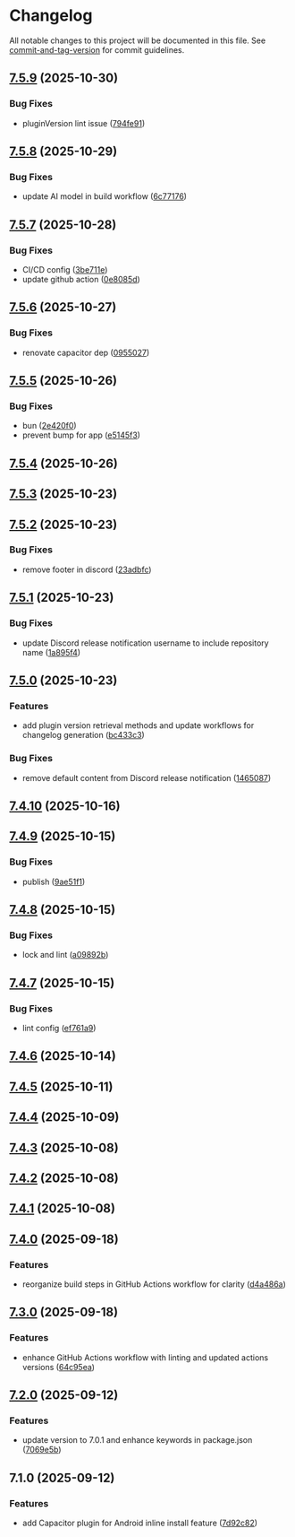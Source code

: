 # Changelog

All notable changes to this project will be documented in this file. See [commit-and-tag-version](https://github.com/absolute-version/commit-and-tag-version) for commit guidelines.

## [7.5.9](https://github.com/Cap-go/capacitor-android-inline-install/compare/7.5.8...7.5.9) (2025-10-30)


### Bug Fixes

* pluginVersion lint issue ([794fe91](https://github.com/Cap-go/capacitor-android-inline-install/commit/794fe913d761a664c511eb8bd517acf361ae17a6))

## [7.5.8](https://github.com/Cap-go/capacitor-android-inline-install/compare/7.5.7...7.5.8) (2025-10-29)


### Bug Fixes

* update AI model in build workflow ([6c77176](https://github.com/Cap-go/capacitor-android-inline-install/commit/6c77176850ed70c084325cee8e5e88e24eba5b32))

## [7.5.7](https://github.com/Cap-go/capacitor-android-inline-install/compare/7.5.6...7.5.7) (2025-10-28)


### Bug Fixes

* CI/CD config ([3be711e](https://github.com/Cap-go/capacitor-android-inline-install/commit/3be711eb0c61a503ca712bfd6bc5087abe14e41e))
* update github action ([0e8085d](https://github.com/Cap-go/capacitor-android-inline-install/commit/0e8085d429800db2e4b22eda06d1a27cb354c8c6))

## [7.5.6](https://github.com/Cap-go/capacitor-android-inline-install/compare/7.5.5...7.5.6) (2025-10-27)


### Bug Fixes

* renovate capacitor dep ([0955027](https://github.com/Cap-go/capacitor-android-inline-install/commit/095502774b73084b1ad7570ecf8382be963dd698))

## [7.5.5](https://github.com/Cap-go/capacitor-android-inline-install/compare/7.5.4...7.5.5) (2025-10-26)


### Bug Fixes

* bun ([2e420f0](https://github.com/Cap-go/capacitor-android-inline-install/commit/2e420f0b73bf4a06d84ebea535d3f272a735c545))
* prevent bump for app ([e5145f3](https://github.com/Cap-go/capacitor-android-inline-install/commit/e5145f3434f045c65b244117b789be8423e128ef))

## [7.5.4](https://github.com/Cap-go/capacitor-android-inline-install/compare/7.5.3...7.5.4) (2025-10-26)

## [7.5.3](https://github.com/Cap-go/capacitor-android-inline-install/compare/7.5.2...7.5.3) (2025-10-23)

## [7.5.2](https://github.com/Cap-go/capacitor-android-inline-install/compare/7.5.1...7.5.2) (2025-10-23)


### Bug Fixes

* remove footer in discord ([23adbfc](https://github.com/Cap-go/capacitor-android-inline-install/commit/23adbfc6b6b7a7f58432b252cda77f1d48fd567b))

## [7.5.1](https://github.com/Cap-go/capacitor-android-inline-install/compare/7.5.0...7.5.1) (2025-10-23)


### Bug Fixes

* update Discord release notification username to include repository name ([1a895f4](https://github.com/Cap-go/capacitor-android-inline-install/commit/1a895f40ad5ec82a9b9bc801e71652b2e83647ae))

## [7.5.0](https://github.com/Cap-go/capacitor-android-inline-install/compare/7.4.10...7.5.0) (2025-10-23)


### Features

* add plugin version retrieval methods and update workflows for changelog generation ([bc433c3](https://github.com/Cap-go/capacitor-android-inline-install/commit/bc433c3cf1009721dff1f7d37a9a9b3233d8a949))


### Bug Fixes

* remove default content from Discord release notification ([1465087](https://github.com/Cap-go/capacitor-android-inline-install/commit/14650877ee7d7824928dd9b6e1d05109221fa950))

## [7.4.10](https://github.com/Cap-go/capacitor-android-inline-install/compare/7.4.9...7.4.10) (2025-10-16)

## [7.4.9](https://github.com/Cap-go/capacitor-android-inline-install/compare/7.4.8...7.4.9) (2025-10-15)


### Bug Fixes

* publish ([9ae51f1](https://github.com/Cap-go/capacitor-android-inline-install/commit/9ae51f128e41023af524d9c9e51edf2d00dd0180))

## [7.4.8](https://github.com/cap-go/capacitor-android-inline-install/compare/7.4.7...7.4.8) (2025-10-15)


### Bug Fixes

* lock and lint ([a09892b](https://github.com/cap-go/capacitor-android-inline-install/commit/a09892b7af62feb6e975bc3540200ca982c2ca9f))

## [7.4.7](https://github.com/cap-go/capacitor-android-inline-install/compare/7.4.6...7.4.7) (2025-10-15)


### Bug Fixes

* lint config ([ef761a9](https://github.com/cap-go/capacitor-android-inline-install/commit/ef761a9ca83d3a11ae7de37df67fed93c97a9fd3))

## [7.4.6](https://github.com/cap-go/capacitor-android-inline-install/compare/7.4.5...7.4.6) (2025-10-14)

## [7.4.5](https://github.com/cap-go/capacitor-android-inline-install/compare/7.4.4...7.4.5) (2025-10-11)

## [7.4.4](https://github.com/cap-go/capacitor-android-inline-install/compare/7.4.3...7.4.4) (2025-10-09)

## [7.4.3](https://github.com/cap-go/capacitor-android-inline-install/compare/7.4.2...7.4.3) (2025-10-08)

## [7.4.2](https://github.com/cap-go/capacitor-android-inline-install/compare/7.4.1...7.4.2) (2025-10-08)

## [7.4.1](https://github.com/cap-go/capacitor-android-inline-install/compare/7.4.0...7.4.1) (2025-10-08)

## [7.4.0](https://github.com/cap-go/capacitor-android-inline-install/compare/7.3.0...7.4.0) (2025-09-18)


### Features

* reorganize build steps in GitHub Actions workflow for clarity ([d4a486a](https://github.com/cap-go/capacitor-android-inline-install/commit/d4a486abfa6b0a287db519808f75b900ada06e63))

## [7.3.0](https://github.com/cap-go/capacitor-android-inline-install/compare/7.2.0...7.3.0) (2025-09-18)


### Features

* enhance GitHub Actions workflow with linting and updated actions versions ([64c95ea](https://github.com/cap-go/capacitor-android-inline-install/commit/64c95eaed8183ece500ffc5f56a84ea1420c3c4a))

## [7.2.0](https://github.com/cap-go/capacitor-android-inline-install/compare/7.1.0...7.2.0) (2025-09-12)


### Features

* update version to 7.0.1 and enhance keywords in package.json ([7069e5b](https://github.com/cap-go/capacitor-android-inline-install/commit/7069e5b20ee0ea5c94c414608ec0e17d57b7ee02))

## 7.1.0 (2025-09-12)


### Features

* add Capacitor plugin for Android inline install feature ([7d92c82](https://github.com/cap-go/capacitor-android-inline-install/commit/7d92c82a07d528b3fb97772dd123651df8d8b919))
